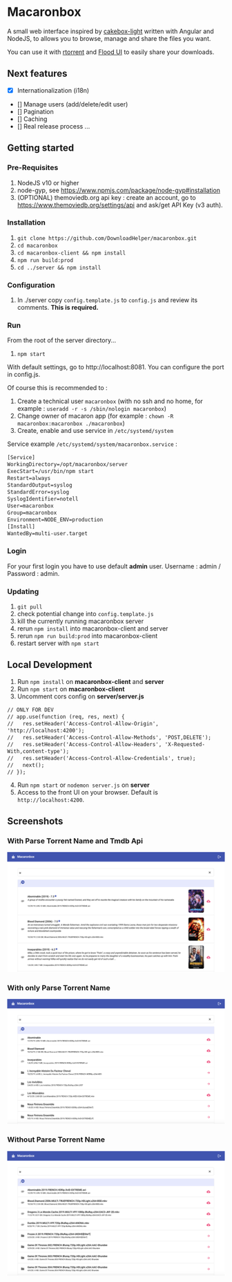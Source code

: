 # Macaronbox
A small web interface inspired by [cakebox-light](https://github.com/cakebox/cakebox) written with Angular and NodeJS, to allows you to browse, manage and share the files you want.

You can use it with [rtorrent](https://github.com/rakshasa/rtorrent) and [Flood UI](https://github.com/Flood-UI/flood) to easily share your downloads.

## Next features
* [X] Internationalization (i18n)
* [] Manage users (add/delete/edit user)
* [] Pagination
* [] Caching
* [] Real release process
...

## Getting started
### Pre-Requisites
1. NodeJS v10 or higher
2. node-gyp, see https://www.npmjs.com/package/node-gyp#installation
3. (OPTIONAL) themoviedb.org api key : create an account, go to https://www.themoviedb.org/settings/api and ask/get API Key (v3 auth).

### Installation
1. `git clone https://github.com/DownloadHelper/macaronbox.git`
2. `cd macaronbox`
3. `cd macaronbox-client && npm install`
4. `npm run build:prod`
5. `cd ../server && npm install`

### Configuration
1. In ./server copy `config.template.js` to `config.js` and review its comments. **This is required.**

### Run
From the root of the server directory...
1. `npm start`

With default settings, go to http://localhost:8081. You can configure the port in config.js.

Of course this is recommended to :
1. Create a technical user `macaronbox` (with no ssh and no home, for example : `useradd -r -s /sbin/nologin macaronbox`)
2. Change owner of macaron app (for example : `chown -R macaronbox:macaronbox ./macaronbox`)
3. Create, enable and use service in `/etc/systemd/system`

Service example `/etc/systemd/system/macaronbox.service` : 
```
[Service]
WorkingDirectory=/opt/macaronbox/server
ExecStart=/usr/bin/npm start
Restart=always
StandardOutput=syslog
StandardError=syslog
SyslogIdentifier=notell
User=macaronbox
Group=macaronbox
Environment=NODE_ENV=production
[Install]
WantedBy=multi-user.target
```

### Login
For your first login you have to use default **admin** user. Username : admin / Password : admin.

### Updating
1. `git pull`
2. check potential change into `config.template.js`
3. kill the currently running macaronbox server
4. rerun `npm install` into macaronbox-client and server
5. rerun `npm run build:prod` into macaronbox-client
6. restart server with `npm start`

## Local Development
1. Run `npm install` on **macaronbox-client** and **server**
2. Run `npm start` on **macaronbox-client**
3. Uncomment cors config on **server/server.js**
```
// ONLY FOR DEV
// app.use(function (req, res, next) {
//   res.setHeader('Access-Control-Allow-Origin', 'http://localhost:4200');
//   res.setHeader('Access-Control-Allow-Methods', 'POST,DELETE');
//   res.setHeader('Access-Control-Allow-Headers', 'X-Requested-With,content-type');
//   res.setHeader('Access-Control-Allow-Credentials', true);
//   next();
// });
```

4. Run `npm start` or `nodemon server.js` on **server**
5. Access to the front UI on your browser. Default is `http://localhost:4200`.

## Screenshots
### With Parse Torrent Name and Tmdb Api
![alt text](screenshots/withPtnAndTmdbApi.png "withPtnAndTmdbApi")

### With only Parse Torrent Name
![alt text](screenshots/withPtn.png "withPtn")

### Without Parse Torrent Name
![alt text](screenshots/withoutPtn.png "withoutPtn")